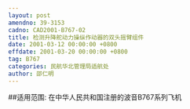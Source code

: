 ```yaml
---
layout: post
amendno: 39-3153
cadno: CAD2001-B767-02
title: 检测升降舵动力操纵作动器的双头摇臂组件
date: 2001-03-12 00:00:00 +0800
effdate: 2001-03-20 00:00:00 +0800
tag: B767
categories: 民航华北管理局适航处
author: 邵仁明
---
```


##适用范围:
在中华人民共和国注册的波音B767系列飞机

